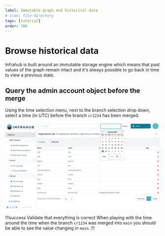 ```yaml
---
label: Immutable graph and historical data
# icon: file-directory
tags: [tutorial]
order: 700
---
```

# Browse historical data

Infrahub is built around an immutable storage engine which means that past values of the graph remain intact and it's always possible to go back in time to view a previous state.

## Query the admin account object before the merge

Using the time selection menu, next to the branch selection drop down, select a time (in UTC) before the branch `cr1234` has been merged.

![Change Time](../../media/tutorial_2_historical.png)

!!!success Validate that everything is correct
When playing with the time around the time when the branch `cr1234` was merged into `main` you should be able to see the value changing in `main`.
!!!

<!-- ![Change Time](../../media/tutorial/tutorial-2-historical/tutorial_2_historical_set.png) -->
